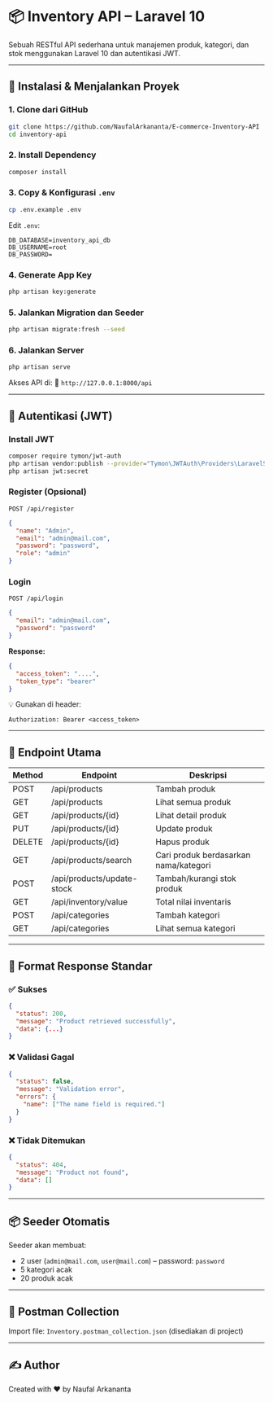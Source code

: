 # 📦 Inventory API – Laravel 10

Sebuah RESTful API sederhana untuk manajemen produk, kategori, dan stok menggunakan Laravel 10 dan autentikasi JWT.

---

## 🚀 Instalasi & Menjalankan Proyek

### 1. Clone dari GitHub
```bash
git clone https://github.com/NaufalArkananta/E-commerce-Inventory-API
cd inventory-api
```

### 2. Install Dependency
```bash
composer install
```

### 3. Copy & Konfigurasi `.env`
```bash
cp .env.example .env
```

Edit `.env`:

```
DB_DATABASE=inventory_api_db
DB_USERNAME=root
DB_PASSWORD=
```

### 4. Generate App Key
```bash
php artisan key:generate
```

### 5. Jalankan Migration dan Seeder
```bash
php artisan migrate:fresh --seed
```

### 6. Jalankan Server
```bash
php artisan serve
```

Akses API di:
📍 `http://127.0.0.1:8000/api`

---

## 🔐 Autentikasi (JWT)

### Install JWT
```bash
composer require tymon/jwt-auth
php artisan vendor:publish --provider="Tymon\JWTAuth\Providers\LaravelServiceProvider"
php artisan jwt:secret
```

### Register (Opsional)
`POST /api/register`
```json
{
  "name": "Admin",
  "email": "admin@mail.com",
  "password": "password",
  "role": "admin"
}
```

### Login
`POST /api/login`
```json
{
  "email": "admin@mail.com",
  "password": "password"
}
```

**Response:**
```json
{
  "access_token": "....",
  "token_type": "bearer"
}
```

💡 Gunakan di header:
```
Authorization: Bearer <access_token>
```

---

## 📘 Endpoint Utama

| Method | Endpoint                     | Deskripsi                      |
|--------|------------------------------|--------------------------------|
| POST   | /api/products                | Tambah produk                  |
| GET    | /api/products                | Lihat semua produk             |
| GET    | /api/products/{id}           | Lihat detail produk            |
| PUT    | /api/products/{id}           | Update produk                  |
| DELETE | /api/products/{id}           | Hapus produk                   |
| GET    | /api/products/search         | Cari produk berdasarkan nama/kategori |
| POST   | /api/products/update-stock   | Tambah/kurangi stok produk     |
| GET    | /api/inventory/value         | Total nilai inventaris         |
| POST   | /api/categories              | Tambah kategori                |
| GET    | /api/categories              | Lihat semua kategori           |

---

## 🔁 Format Response Standar

### ✅ Sukses
```json
{
  "status": 200,
  "message": "Product retrieved successfully",
  "data": {...}
}
```

### ❌ Validasi Gagal
```json
{
  "status": false,
  "message": "Validation error",
  "errors": {
    "name": ["The name field is required."]
  }
}
```

### ❌ Tidak Ditemukan
```json
{
  "status": 404,
  "message": "Product not found",
  "data": []
}
```

---

## 📦 Seeder Otomatis
Seeder akan membuat:
- 2 user (`admin@mail.com`, `user@mail.com`) – password: `password`
- 5 kategori acak
- 20 produk acak

---

## 🧪 Postman Collection
Import file: `Inventory.postman_collection.json` (disediakan di project)

---

## ✍️ Author
Created with ❤️ by Naufal Arkananta
